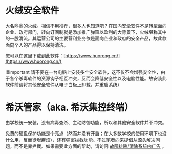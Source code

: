 # 火绒安全软件
大名鼎鼎的火绒。相信不用推荐，很多人也知道吧？在国内安全软件不是转型面向企业、政府部门，转向订阅制就是添加推广弹窗以盈利的大背景下，火绒堪称其中的一股清流。其运营公司的主要营利业务依是面向企业和政府的安全产品，故此款面向个人的产品得以保持清洁。

您可以在这里下载到此软件：[https://www.huorong.cn/](https://www.huorong.cn/)

!!!important
	请不要在一台电脑上安装多个安全软件，这不仅不会增强安全性，由于各个杀毒软件的资源钩子相互冲突，反而会降低安全性以及电脑性能。故安装此软件前请将其他安全软件从电子白板上卸载，并重启系统）

# 希沃管家（aka. 希沃集控终端）
由学校统一安装，没有病毒查杀、主动防御功能，所以和其他安全软件并不冲突。

免费的硬盘保护功能是个亮点（然而并没有开启；在大多数学校的使用环境下也没什么用，反而徒增麻烦），还有弹窗拦截功能。不过笔者向来提倡从源头解决问题，而不是靠拦截。如果需要此方面的帮助，请访问 [故障排除/清除系统内广告](javascript:alert("咕咕咕");) 。